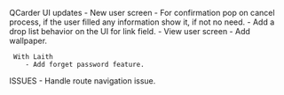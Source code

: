 QCarder UI updates
    <!-- - Centralize login/registration forms. -->
    <!-- - Change image placeholder. -->
    <!-- - Slider -->
        <!-- - Change the name of 'Group users' to Dashboard. -->
        <!-- - Add Analytics button with pop message comming soon. -->
        <!-- - Add Contact us button with pop message comming soon. -->
        <!-- - Move app name & version to end of the slider. -->
    - New user screen
        <!-- - Update the UI for links list & change the name for twitter to x. -->
        <!-- - Change 'Note' to be 'Biography' -->
        - For confirmation pop on cancel process, if the user filled any information show it, if not no need.
        - Add a drop list behavior on the UI for link field.
    - View user screen
        - Add wallpaper.


     With Laith
        - Add forget password feature.

ISSUES
    - Handle route navigation issue.